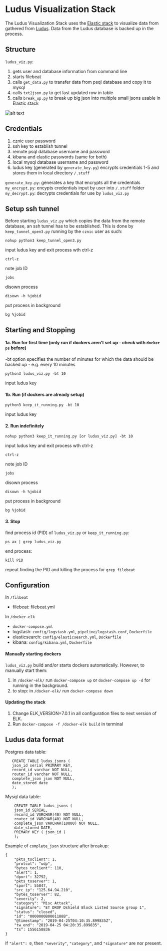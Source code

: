 
# Ludus Visualization Stack

The Ludus Visualization Stack uses the [Elastic stack](https://www.elastic.co/) to visualize data from gathered from [Ludus](https://github.com/stratosphereips/Ludus). Data from the Ludus database is backed up in the process. 

## Structure

`ludus_viz.py`:
1. gets user and database information from command line
2. starts filebeat
3. calls `get_data.py` to transfer data from psql database and copy it to mysql
4. calls `txt2json.py` to get last updated row in table
5. calls `break_up.py` to break up big json into multiple small jsons usable in Elastic stack

![alt text](https://github.com/xvanov/str/blob/master/ludus.png)

## Credentials

1. cznic user password
2. ssh key to establish tunnel
3. remote psql database username and password
4. kibana and elastic passwords (same for both)
5. local mysql database username and password
6. ludus key (generated by `generate_key.py`) encrypts credentials 1-5 and stores them in local directory `/.stuff`

`generate_key.py`: generates a key that encrypts all the credentials
`my_encrypt.py`: encypts credentials input by user into `/.stuff` folder 
`my_decrypt.py`: decrypts credentials for use by `ludus_viz.py`

## Setup ssh tunnel
Before starting `ludus_viz.py` which copies the data from the remote database, an ssh tunnel has to be established. 
This is done by `keep_tunnel_open3.py` running by the `cznic` user as such:
```
nohup python3 keep_tunnel_open3.py
```
input ludus key and exit process wth ctrl-z 
```
ctrl-z
```
note job ID
```
jobs
```
disown process
```
disown -h %jobid
```
put process in background
```
bg %jobid
```

## Starting and Stopping

#### 1a. Run for first time (only run if dockers aren't set up - check with ```docker ps``` before)

-bt option specifies the number of minutes for which the data should be backed up - e.g. every 10 minutes
```
python3 ludus_viz.py -bt 10
```
input ludus key

#### 1b. Run (if dockers are already setup)
```
python3 keep_it_running.py -bt 10
```
input ludus key

#### 2. Run indefinitely
```
nohup python3 keep_it_running.py [or ludus_viz.py] -bt 10 
```
input ludus key and exit process wth ctrl-z 
```
ctrl-z
```
note job ID
```
jobs
```
disown process
```
disown -h %jobid
```
put process in background
```
bg %jobid
```

#### 3. Stop

find process id (PID) of ```ludus_viz.py``` or ```keep_it_running.py```:
```
ps ax | grep ludus_viz.py
```
end process:
```
kill PID
```
repeat finding the PID and killing the process for ```grep filebeat```

## Configuration

In `/filbeat`
  * filebeat: filebeat.yml
  
 In `/docker-elk`
   * `docker-compose.yml`
   * logstash: `config/logstash.yml`, `pipeline/logstash.conf`, `Dockerfile`
   * elasticsearch: `config/elasticsearch.yml`, `Dockerfile`
   * kibana: `config/kibana.yml`, `Dockerfile`
   
#### Manually starting dockers
```ludus_viz.py``` build and/or starts dockers automatically. However, to manually start them:
1. in ```/docker-elk/``` run ```docker-compose up``` or ```docker-compose up -d``` for running in the background.
2. to stop: in ```/docker-elk/``` run ```docker-compose down```

#### Updating the stack
1. Change ELK_VERSION=7.0.1 in all configuration files to next version of ELK.
2. Run `docker-compose -f /docker-elk build` in terminal


## Ludus data format 
Postgres data table:

	   CREATE TABLE ludus_jsons (
	   json_id serial PRIMARY KEY,
	   record_id varchar NOT NULL,
	   router_id varchar NOT NULL,
	   complete_json json NOT NULL,
	   date_stored date
	   );
	   
Mysql data table:

	    CREATE TABLE ludus_jsons (
	    json_id SERIAL,
	    record_id VARCHAR(40) NOT NULL,
	    router_id VARCHAR(40) NOT NULL,
	    complete_json VARCHAR(10000) NOT NULL,
	    date_stored DATE,
	    PRIMARY KEY ( json_id )
	    );

Example of `complete_json` structure after breakup:
 
    {
	    "pkts_toclient": 1, 
	    "protcol": "udp", 
	    "bytes_toclient": 110, 
	    "alert": 1, 
	    "dport": 32792, 
	    "pkts_toserver": 1, 
	    "sport": 55847, 
	    "src_ip": "125.64.94.210", 
	    "bytes_toserver": 82, 
	    "severity": 2, 
	    "category": "Misc Attack", 
	    "signature": "ET DROP Dshield Block Listed Source group 1", 
	    "status": "closed", 
	    "id": "0000000B0001188B", 
	    "@timestamp": "2019-04-25T04:10:35.899835Z",
	    "tw_end": "2019-04-25 04:20:35.899835", 
	    "ts": 1556158836
    }
	
If `"alert": 0`, then `"severity"`, `"category"`, and `"signature"` are nor present.


<!--stackedit_data:
eyJoaXN0b3J5IjpbNjkzMjk5MjkzXX0=
-->
